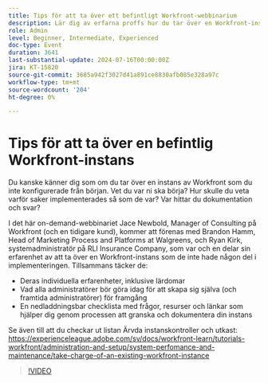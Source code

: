 ```yaml
---
title: Tips för att ta över ett befintligt Workfront-webbinarium
description: Lär dig av erfarna proffs hur du tar över en Workfront-instans. Få insikter om revision, dokumentation och hur ni kan lyckas i framtiden med vår nedladdningsbara checklista i vårt webbinarium on-demand.
role: Admin
level: Beginner, Intermediate, Experienced
doc-type: Event
duration: 3641
last-substantial-update: 2024-07-16T00:00:00Z
jira: KT-15820
source-git-commit: 3685a942f3027d41a891ce8830afb085e328a97c
workflow-type: tm+mt
source-wordcount: '204'
ht-degree: 0%

---
```



# Tips för att ta över en befintlig Workfront-instans

Du kanske känner dig som om du tar över en instans av Workfront som du inte konfigurerade från början. Vet du var ni ska börja? Hur skulle du veta varför saker implementerades så som de var? Var hittar du dokumentation och svar?

I det här on-demand-webbinariet Jace Newbold, Manager of Consulting på Workfront (och en tidigare kund), kommer att förenas med Brandon Hamm, Head of Marketing Process and Platforms at Walgreens, och Ryan Kirk, systemadministratör på RLI Insurance Company, som var och en delar sin erfarenhet av att ta över en Workfront-instans som de inte hade någon del i implementeringen. Tillsammans täcker de:

* Deras individuella erfarenheter, inklusive lärdomar
* Vad alla administratörer bör göra idag för att skapa sig själva (och framtida administratörer) för framgång
* En nedladdningsbar checklista med frågor, resurser och länkar som hjälper dig genom processen att granska och dokumentera din instans

Se även till att du checkar ut listan Ärvda instanskontroller och utkast: https://experienceleague.adobe.com/sv/docs/workfront-learn/tutorials-workfront/administration-and-setup/system-perfomance-and-maintenance/take-charge-of-an-existing-workfront-instance

>[!VIDEO](https://video.tv.adobe.com/v/3431014/?learn=on)
